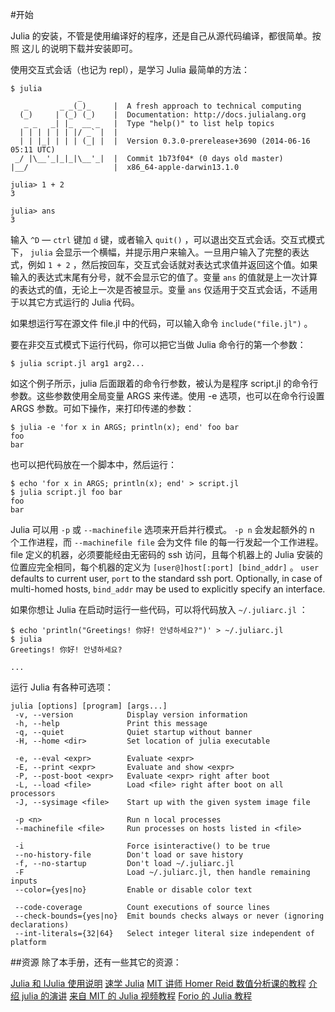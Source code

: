 #开始   

Julia 的安装，不管是使用编译好的程序，还是自己从源代码编译，都很简单。按照 这儿 的说明下载并安装即可。
 
使用交互式会话（也记为 repl），是学习 Julia 最简单的方法：
   

```
$ julia
               _
   _       _ _(_)_     |  A fresh approach to technical computing
  (_)     | (_) (_)    |  Documentation: http://docs.julialang.org
   _ _   _| |_  __ _   |  Type "help()" to list help topics
  | | | | | | |/ _` |  |
  | | |_| | | | (_| |  |  Version 0.3.0-prerelease+3690 (2014-06-16 05:11 UTC)
 _/ |\__'_|_|_|\__'_|  |  Commit 1b73f04* (0 days old master)
|__/                   |  x86_64-apple-darwin13.1.0

julia> 1 + 2
3

julia> ans
3
```   

输入 `^D` — `ctrl` 键加 `d` 键，或者输入 `quit()` ，可以退出交互式会话。交互式模式下， `julia` 会显示一个横幅，并提示用户来输入。一旦用户输入了完整的表达式，例如 `1 + 2` ，然后按回车，交互式会话就对表达式求值并返回这个值。如果输入的表达式末尾有分号，就不会显示它的值了。变量 `ans` 的值就是上一次计算的表达式的值，无论上一次是否被显示。变量 `ans` 仅适用于交互式会话，不适用于以其它方式运行的 Julia 代码。

如果想运行写在源文件 file.jl 中的代码，可以输入命令 `include("file.jl")` 。

要在非交互式模式下运行代码，你可以把它当做 Julia 命令行的第一个参数：

```
$ julia script.jl arg1 arg2...
```

如这个例子所示，julia 后面跟着的命令行参数，被认为是程序 script.jl 的命令行参数。这些参数使用全局变量 ARGS 来传递。使用 -e 选项，也可以在命令行设置 ARGS 参数。可如下操作，来打印传递的参数：

```
$ julia -e 'for x in ARGS; println(x); end' foo bar
foo
bar
```

也可以把代码放在一个脚本中，然后运行：

```
$ echo 'for x in ARGS; println(x); end' > script.jl
$ julia script.jl foo bar
foo
bar
```

Julia 可以用 `-p` 或 `--machinefile` 选项来开启并行模式。 `-p n` 会发起额外的 n 个工作进程，而 `--machinefile file` 会为文件 file 的每一行发起一个工作进程。 file 定义的机器，必须要能经由无密码的 ssh 访问，且每个机器上的 Julia 安装的位置应完全相同，每个机器的定义为 `[user@]host[:port] [bind_addr]` 。 `user` defaults to current user, `port` to the standard ssh port. Optionally, in case of multi-homed hosts, `bind_addr` may be used to explicitly specify an interface.

如果你想让 Julia 在启动时运行一些代码，可以将代码放入 `~/.juliarc.jl` ：


```
$ echo 'println("Greetings! 你好! 안녕하세요?")' > ~/.juliarc.jl
$ julia
Greetings! 你好! 안녕하세요?

...
```

运行 Julia 有各种可选项：

```
julia [options] [program] [args...]
 -v, --version            Display version information
 -h, --help               Print this message
 -q, --quiet              Quiet startup without banner
 -H, --home <dir>         Set location of julia executable

 -e, --eval <expr>        Evaluate <expr>
 -E, --print <expr>       Evaluate and show <expr>
 -P, --post-boot <expr>   Evaluate <expr> right after boot
 -L, --load <file>        Load <file> right after boot on all processors
 -J, --sysimage <file>    Start up with the given system image file

 -p <n>                   Run n local processes
 --machinefile <file>     Run processes on hosts listed in <file>

 -i                       Force isinteractive() to be true
 --no-history-file        Don't load or save history
 -f, --no-startup         Don't load ~/.juliarc.jl
 -F                       Load ~/.juliarc.jl, then handle remaining inputs
 --color={yes|no}         Enable or disable color text

 --code-coverage          Count executions of source lines
 --check-bounds={yes|no}  Emit bounds checks always or never (ignoring declarations)
 --int-literals={32|64}   Select integer literal size independent of platform
```


##资源
除了本手册，还有一些其它的资源：

[Julia 和 IJulia 使用说明](http://math.mit.edu/~stevenj/Julia-cheatsheet.pdf)
[速学 Julia](http://learnxinyminutes.com/docs/julia/)
[MIT 讲师 Homer Reid 数值分析课的教程](http://homerreid.dyndns.org/teaching/18.330/JuliaProgramming.shtml)
[介绍 julia 的演讲](https://raw.githubusercontent.com/ViralBShah/julia-presentations/master/Fifth-Elephant-2013/Fifth-Elephant-2013.pdf)
[来自 MIT 的 Julia 视频教程](http://julialang.org/blog/2013/03/julia-tutorial-MIT/)
[Forio 的 Julia 教程](http://forio.com/labs/julia-studio/tutorials/)